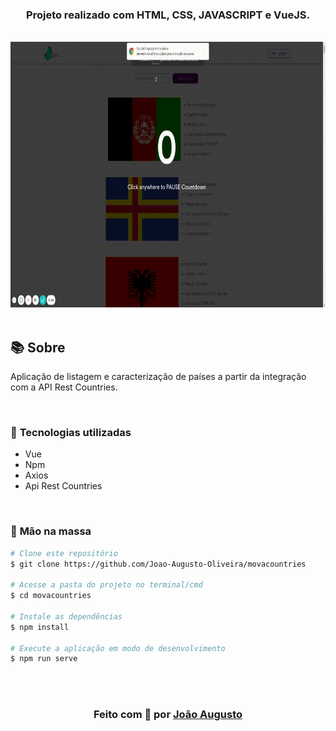 <div align="center">

<h3>

Projeto realizado com **HTML**, **CSS**, **JAVASCRIPT** e **VueJS**. 

</h3>
<br>

  <img src="./layouts/mova.gif" alt="demo-web" height="425">

</div>

<br>

## 📚 **Sobre**

Aplicação de listagem e caracterização de países a partir da integração com a API Rest Countries.

<br>

### 📌  **Tecnologias utilizadas**
- Vue
- Npm
- Axios
- Api Rest Countries

<br>


### 🚀 **Mão na massa**

```bash
# Clone este repositório
$ git clone https://github.com/Joao-Augusto-Oliveira/movacountries

# Acesse a pasta do projeto no terminal/cmd
$ cd movacountries

# Instale as dependências
$ npm install

# Execute a aplicação em modo de desenvolvimento
$ npm run serve


```

<br>
<br>

<h3 align="center">
Feito com 💜 por <a href="https://www.linkedin.com/in/joão-augusto-oliveira-dos-santos-9b0693195">João Augusto</a>
<br><br>
 
</a>
</h3>

<!-- Links -->




